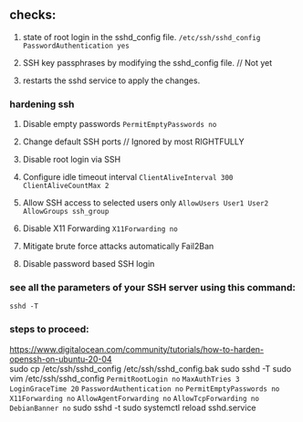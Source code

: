 ## checks:
1. state of root login in the sshd_config file.
`/etc/ssh/sshd_config`
`PasswordAuthentication yes`

2. SSH key passphrases by modifying the sshd_config file. // Not yet
3. restarts the sshd service to apply the changes.

### hardening ssh
1. Disable empty passwords
`PermitEmptyPasswords no`

2. Change default SSH ports // Ignored by most RIGHTFULLY
3. Disable root login via SSH
4. Configure idle timeout interval
`ClientAliveInterval 300`
`ClientAliveCountMax 2`

5. Allow SSH access to selected users only
`AllowUsers User1 User2`
`AllowGroups ssh_group`

6. Disable X11 Forwarding
`X11Forwarding no`

7. Mitigate brute force attacks automatically
Fail2Ban

8. Disable password based SSH login

###  see all the parameters of your SSH server using this command:
`sshd -T`

### steps to proceed:
<https://www.digitalocean.com/community/tutorials/how-to-harden-openssh-on-ubuntu-20-04>  
sudo cp /etc/ssh/sshd_config /etc/ssh/sshd_config.bak
sudo sshd -T
sudo vim /etc/ssh/sshd_config
`PermitRootLogin no`
`MaxAuthTries 3`
`LoginGraceTime 20`
`PasswordAuthentication no`
`PermitEmptyPasswords no`
`X11Forwarding no`
`AllowAgentForwarding no`
`AllowTcpForwarding no`
`DebianBanner no`
sudo sshd -t
sudo systemctl reload sshd.service